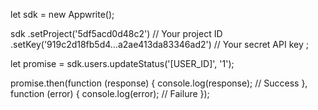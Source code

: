 let sdk = new Appwrite();

sdk
    .setProject('5df5acd0d48c2') // Your project ID
    .setKey('919c2d18fb5d4...a2ae413da83346ad2') // Your secret API key
;

let promise = sdk.users.updateStatus('[USER_ID]', '1');

promise.then(function (response) {
    console.log(response); // Success
}, function (error) {
    console.log(error); // Failure
});
